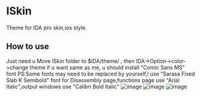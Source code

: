 # ISkin
Theme for IDA pro skin,ios style.
## How to use
Just need u Move ISkin folder to $IDA/theme/ , then IDA->Option->color->change theme
if u want same as me, u should install "Comic Sans MS" font 
PS:Some fonts may need to be replaced by yourself,I use "Sarasa Fixed Slab K Semibold" font for Disassembly page,functions page use "Arial Italic",output windows use "Calibri Bold Italic"
![image](https://github.com/user-attachments/assets/7ee2fe0d-3413-4b04-9881-7d14837d76f4)
![image](https://github.com/user-attachments/assets/f23eb76f-bb9e-48b0-94cd-4501c4e0e1a5)
![image](https://github.com/user-attachments/assets/e326f798-d549-4e75-a7c2-16f5ea12c974)
